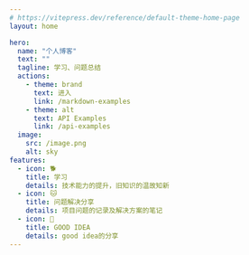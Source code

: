 ```yaml
---
# https://vitepress.dev/reference/default-theme-home-page
layout: home

hero:
  name: "个人博客"
  text: ""
  tagline: 学习、问题总结
  actions:
    - theme: brand
      text: 进入
      link: /markdown-examples
    - theme: alt
      text: API Examples
      link: /api-examples
  image: 
    src: /image.png
    alt: sky
features:
  - icon: 🐕
    title: 学习
    details: 技术能力的提升，旧知识的温故知新
  - icon: 🐱
    title: 问题解决分享
    details: 项目问题的记录及解决方案的笔记
  - icon: 🚗
    title: GOOD IDEA
    details: good idea的分享
---
```


<style>
:root {
  --vp-home-hero-name-color: transparent;
  --vp-home-hero-name-background: -webkit-linear-gradient(120deg, #bd34fe 30%, #41d1ff);

  --vp-home-hero-image-background-image: linear-gradient(-45deg, #bd34fe 50%, #47caff 50%);
  --vp-home-hero-image-filter: blur(44px);
}

@media (min-width: 640px) {
  :root {
    --vp-home-hero-image-filter: blur(56px);
  }
}

@media (min-width: 960px) {
  :root {
    --vp-home-hero-image-filter: blur(68px);
  }
}
</style>